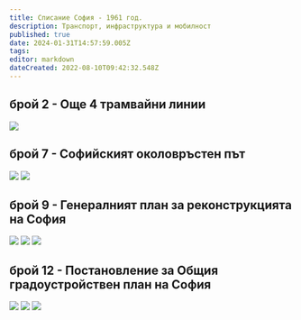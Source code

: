 ```yaml
---
title: Списание София - 1961 год.
description: Транспорт, инфраструктура и мобилност
published: true
date: 2024-01-31T14:57:59.005Z
tags: 
editor: markdown
dateCreated: 2022-08-10T09:42:32.548Z
---
```


## брой 2 - Още 4 трамвайни линии
<img src="http://46.10.181.183:1518/trinmo/literature/spisanie-sofia/sof_1961_kn2_0013-1.jpg"/>

## брой 7 - Софийският околовръстен път
<img src="http://46.10.181.183:1518/trinmo/literature/spisanie-sofia/sof_1961_kn7_0014-1.jpg"/>
<img src="http://46.10.181.183:1518/trinmo/literature/spisanie-sofia/sof_1961_kn7_0015-1.jpg"/>

## брой 9 - Генералният план за реконструкцията на София
<img src="http://46.10.181.183:1518/trinmo/literature/spisanie-sofia/sof_1961_kn9_0008-1.jpg"/>
<img src="http://46.10.181.183:1518/trinmo/literature/spisanie-sofia/sof_1961_kn9_0009-1.jpg"/>
<img src="http://46.10.181.183:1518/trinmo/literature/spisanie-sofia/sof_1961_kn9_0010-1.jpg"/>


## брой 12 - Постановление за Общия градоустройствен план на София
<img src="http://46.10.181.183:1518/trinmo/literature/spisanie-sofia/sof_1961_kn12_0003-1.jpg"/>
<img src="http://46.10.181.183:1518/trinmo/literature/spisanie-sofia/sof_1961_kn12_0004-1.jpg"/>
<img src="http://46.10.181.183:1518/trinmo/literature/spisanie-sofia/sof_1961_kn12_0005-1.jpg"/>